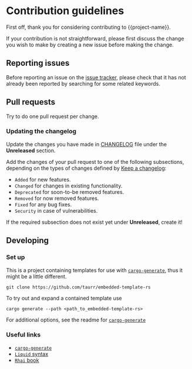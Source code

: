 # Contribution guidelines

First off, thank you for considering contributing to {{project-name}}.

If your contribution is not straightforward, please first discuss the change you
wish to make by creating a new issue before making the change.

## Reporting issues

Before reporting an issue on the
[issue tracker](https://github.com/{{github_username}}/{{project-name}}/issues),
please check that it has not already been reported by searching for some related
keywords.

## Pull requests

Try to do one pull request per change.

### <a name="CHANGELOG"/>Updating the changelog

Update the changes you have made in
[CHANGELOG](https://github.com/{{github_username}}/{{project-name}}/blob/main/CHANGELOG.md)
file under the **Unreleased** section.

Add the changes of your pull request to one of the following subsections,
depending on the types of changes defined by
[Keep a changelog](https://keepachangelog.com/en/1.0.0/):

- `Added` for new features.
- `Changed` for changes in existing functionality.
- `Deprecated` for soon-to-be removed features.
- `Removed` for now removed features.
- `Fixed` for any bug fixes.
- `Security` in case of vulnerabilities.

If the required subsection does not exist yet under **Unreleased**, create it!

## Developing

### Set up

This is a project containing templates for use with [`cargo-generate`], thus it might be a little different.

```shell
git clone https://github.com/taurr/embedded-template-rs
```

To try out and expand a contained template use

```shell
cargo generate --path <path_to_embedded-template-rs>
```

For additional options, see the readme for [`cargo-generate`]

### Useful links

* [`cargo-generate`]
* [`Liquid` syntax](https://shopify.github.io/liquid/basics/introduction/)
* [`Rhai` book](https://rhai.rs/book/)

[`cargo-generate`]: https://github.com/cargo-generate/cargo-generate
